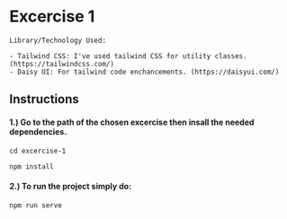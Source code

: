 # Excercise 1

```
Library/Technology Used:

- Tailwind CSS: I've used tailwind CSS for utility classes. (https://tailwindcss.com/)
- Daisy UI: For tailwind code enchancements. (https://daisyui.com/)
```

## Instructions

#### 1.) Go to the path of the chosen excercise then insall the needed dependencies.

```
cd excercise-1

npm install
```

#### 2.) To run the project simply do:

```
npm run serve
```
